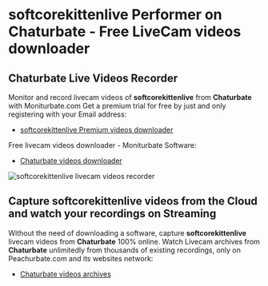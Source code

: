 # softcorekittenlive Performer on Chaturbate - Free LiveCam videos downloader

## Chaturbate Live Videos Recorder

Monitor and record livecam videos of **softcorekittenlive** from **Chaturbate** with Moniturbate.com
Get a premium trial for free by just and only registering with your Email address:
* [softcorekittenlive Premium videos downloader](https://moniturbate.com/request-demo-licence-key.html)

Free livecam videos downloader - Moniturbate Software:
* [Chaturbate videos downloader](https://moniturbate.com/moniturbate-download-software.html)

![softcorekittenlive livecam videos recorder](https://peachurnet.com/templates/moniturbate-software.png)


## Capture softcorekittenlive videos from the Cloud and watch your recordings on Streaming

Without the need of downloading a software, capture **softcorekittenlive** livecam videos from **Chaturbate** 100% online.
Watch Livecam archives from **Chaturbate** unlimitedly from thousands of existing recordings, only on Peachurbate.com and its websites network:
* [Chaturbate videos archives](https://peachurnet.com/)